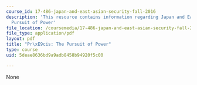 ```yaml
---
course_id: 17-486-japan-and-east-asian-security-fall-2016
description: 'This resource contains information regarding Japan and East Asian Security:
  Pursuit of Power'
file_location: /coursemedia/17-486-japan-and-east-asian-security-fall-2016/5deae8636bd9a9adb8458b94920f5c00_MIT17_486F16_PursuitPower.pdf
file_type: application/pdf
layout: pdf
title: "Pr\xE9cis: The Pursuit of Power"
type: course
uid: 5deae8636bd9a9adb8458b94920f5c00

---
```

None